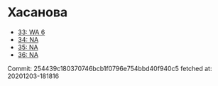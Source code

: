 # Хасанова
- [33: WA 6](33.md)
- [34: NA](34.md)
- [35: NA](35.md)
- [36: NA](36.md)

Commit: 254439c180370746bcb1f0796e754bbd40f940c5
 fetched at: 20201203-181816
